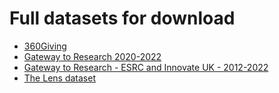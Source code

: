 # Full datasets for download

* [360Giving](https://docs.google.com/spreadsheets/d/10jjm-ToRTxA70GOdepxpvJ1H1Uq-qgrZk4iy7ELE2aE/edit?usp=sharing)
* [Gateway to Research 2020-2022](https://docs.google.com/spreadsheets/d/1amk3VI7N3e1S_jN7BC3u9abrIjs-nJ1bUDjkCTRbs8A/edit?usp=sharing) 
* [Gateway to Research - ESRC and Innovate UK - 2012-2022](https://docs.google.com/spreadsheets/d/1whUBdctMTd0c4dRqtX8FC9vPUnDuWmH1p-3fPmV18k8/edit?usp=sharing) 
* [The Lens dataset](https://docs.google.com/spreadsheets/d/1t4v03WEDKFcFkzKCLt_Nf_GpI5t0jZ8m62JW4-PkP38/edit?usp=sharing) 
